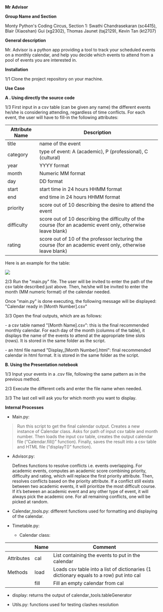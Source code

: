 **Mr Advisor**

**Group Name and Section**

Monty Python's Coding Circus, Section 1: Swathi Chandrasekaran (sc4415), Blair
(Xiaoshan) Gui (xg2302), Thomas Jaunet (taj2129), Kevin Tan (kt2707)

**General description**

Mr. Advisor is a python app providing a tool to track your scheduled events on a
monthly calendar, and help you decide which events to attend from a pool of
events you are interested in.

**Installation**

1/1 Clone the project repository on your machine.

**Use Case**

**A . Using directly the source code**

1/3 First input in a csv table (can be given any name) the different events
he/she is considering attending, regardless of time conflicts. For each event,
the user will have to fill-in the following attributes:

| Attribute Name | Description                                                                                                 |
|----------------|-------------------------------------------------------------------------------------------------------------|
| title          | name of the event                                                                                           |
| category       | type of event: A (academic), P (professional), C (cultural)                                                 |
| year           | YYYY format                                                                                                 |
| month          | Numeric MM format                                                                                           |
| day            | DD format                                                                                                   |
| start          | start time in 24 hours HHMM format                                                                          |
| end            | end time in 24 hours HHMM format                                                                            |
| priority       | score out of 10 describing the desire to attend the event                                                   |
| difficulty     | score out of 10 describing the difficulty of the course (for an academic event only, otherwise leave blank) |
| rating         | score out of 10 of the professor lecturing the course (for an academic event only, otherwise leave blank)   |

Here is an example for the table:

![](media/1d5eed94af97d160658a92c051d8a886.jpg)

2/3 Run the "main.py" file. The user will be invited to enter the path of the
csv table described just above. Then, he/she will be invited to enter the month
(MM numeric format) of the calendar needed.

Once "main.py" is done executing, the following message will be displayed:
"Calendar ready in [Month Number].csv"

3/3 Open the final outputs, which are as follows:

\- a csv table named "[Month Name].csv": this is the final recommended monthly
calendar. For each day of the month (columns of the table), it displays the name
of the events to attend at the appropriate time slots (rows). It is stored in
the same folder as the script.

\- an html file named "Display_[Month Number].html": final recommended calendar
in html format. It is stored in the same folder as the script.

**B. Using the Presentation notebook**

1/3 Input your events in a .csv file, following the same pattern as in the
previous method.

2/3 Execute the different cells and enter the file name when needed.

3/3 The last cell will ask you for which month you want to display.

**Internal Processes**

-   Main.py:

>   Run this script to get the final calendar output. Creates a new instance of
>   Calendar class. Asks for path of input csv table and month number. Then
>   loads the input csv table, creates the output calendar file
>   (“Calendar.fill()” function). Finally, saves the result into a csv table and
>   HTML file (“displayT()” function).

-   Advisor.py:

    Defines functions to resolve conflicts i.e. events overlapping. For academic
    events, computes an academic score combining priority, difficulty and
    rating, which will replace the first priority attribute. Then, resolves
    conflicts based on the priority attribute. If a conflict still exists
    between two academic events, it will prioritize the most difficult course.
    If it’s between an academic event and any other type of event, it will
    always pick the academic one. For all remaining conflicts, one will be
    picked at random.

-   Calendar_tools.py: different functions used for formatting and displaying of
    the calendar.

-   Timetable.py:

    -   Calendar class:

|            | Name | Comment                                                                                 |
|------------|------|-----------------------------------------------------------------------------------------|
| Attributes | cal  | List containing the events to put in the calendar                                       |
| Methods    | load | Loads csv table into a list of dictionaries (1 dictionary equals to a row) put into cal |
|            | fill | Fill an empty calendar from cal                                                         |

-   display: returns the output of calendar_tools.tableGenerator

-   Utils.py: functions used for testing clashes resolution
